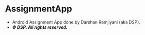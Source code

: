 # AssignmentApp
- Android Assignment App done by Darshan Ramjiyani (aka DSP).
- ***&copy; DSP. All rights reserved.***

